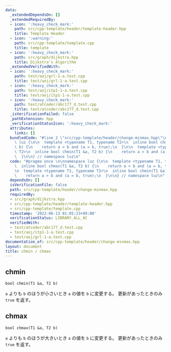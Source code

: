 ```yaml
---
data:
  _extendedDependsOn: []
  _extendedRequiredBy:
  - icon: ':heavy_check_mark:'
    path: src/cpp-template/header/template-header.hpp
    title: Template Header
  - icon: ':warning:'
    path: src/cpp-template/template.cpp
    title: template
  - icon: ':heavy_check_mark:'
    path: src/graph/dijkstra.hpp
    title: Dijkstra's Algorithm
  _extendedVerifiedWith:
  - icon: ':heavy_check_mark:'
    path: test/aoj/grl-1-a.test.cpp
    title: test/aoj/grl-1-a.test.cpp
  - icon: ':heavy_check_mark:'
    path: test/aoj/itp1-1-a.test.cpp
    title: test/aoj/itp1-1-a.test.cpp
  - icon: ':heavy_check_mark:'
    path: test/atcoder/abc177_d.test.cpp
    title: test/atcoder/abc177_d.test.cpp
  _isVerificationFailed: false
  _pathExtension: hpp
  _verificationStatusIcon: ':heavy_check_mark:'
  attributes:
    links: []
  bundledCode: "#line 2 \"src/cpp-template/header/change-minmax.hpp\"\n\nnamespace\
    \ luz {\n\n  template <typename T1, typename T2>\n  inline bool chmax(T1 &a, T2\
    \ b) {\n    return a < b and (a = b, true);\n  }\n\n  template <typename T1, typename\
    \ T2>\n  inline bool chmin(T1 &a, T2 b) {\n    return a > b and (a = b, true);\n\
    \  }\n\n} // namespace luz\n"
  code: "#pragma once \n\nnamespace luz {\n\n  template <typename T1, typename T2>\n\
    \  inline bool chmax(T1 &a, T2 b) {\n    return a < b and (a = b, true);\n  }\n\
    \n  template <typename T1, typename T2>\n  inline bool chmin(T1 &a, T2 b) {\n\
    \    return a > b and (a = b, true);\n  }\n\n} // namespace luz\n"
  dependsOn: []
  isVerificationFile: false
  path: src/cpp-template/header/change-minmax.hpp
  requiredBy:
  - src/graph/dijkstra.hpp
  - src/cpp-template/header/template-header.hpp
  - src/cpp-template/template.cpp
  timestamp: '2022-06-13 01:05:23+09:00'
  verificationStatus: LIBRARY_ALL_AC
  verifiedWith:
  - test/atcoder/abc177_d.test.cpp
  - test/aoj/itp1-1-a.test.cpp
  - test/aoj/grl-1-a.test.cpp
documentation_of: src/cpp-template/header/change-minmax.hpp
layout: document
title: chmin / chmax
---
```


## chmin
```
bool chmin(T1 &a, T2 b)
```

`a` よりも `b` のほうが小さいとき `a` の値を `b` に変更する。
更新があったときのみ `true` を返す。

## chmax
```
bool chmax(T1 &a, T2 b)
```

`a` よりも `b` のほうが大きいとき `a` の値を `b` に変更する。
更新があったときのみ `true` を返す。
